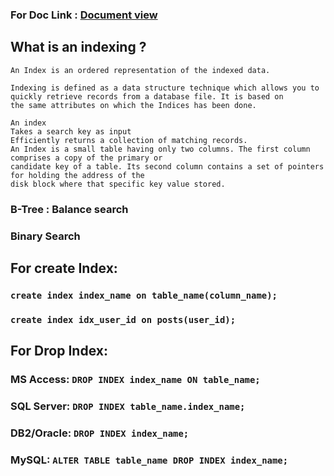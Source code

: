 
### For Doc Link : [Document view](https://www.youtube.com/watch?v=HubezKbFL7E)

## What is an indexing ?

    An Index is an ordered representation of the indexed data.

    Indexing is defined as a data structure technique which allows you to quickly retrieve records from a database file. It is based on
    the same attributes on which the Indices has been done.

    An index    
    Takes a search key as input
    Efficiently returns a collection of matching records.
    An Index is a small table having only two columns. The first column comprises a copy of the primary or
    candidate key of a table. Its second column contains a set of pointers for holding the address of the
    disk block where that specific key value stored.

### B-Tree : Balance search
### Binary Search

## For create Index: 

### `create index index_name on table_name(column_name);`

### `create index idx_user_id on posts(user_id);`

## For Drop Index:

### MS Access: `DROP INDEX index_name ON table_name;`

### SQL Server: `DROP INDEX table_name.index_name;`

### DB2/Oracle: `DROP INDEX index_name; `
    
### MySQL: `ALTER TABLE table_name DROP INDEX index_name;`

